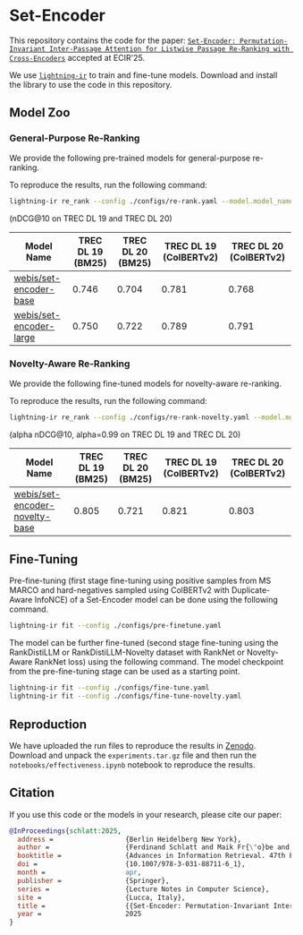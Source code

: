 # Set-Encoder

This repository contains the code for the paper: [`Set-Encoder: Permutation-Invariant Inter-Passage Attention for Listwise Passage Re-Ranking with Cross-Encoders`](https://webis.de/publications.html#schlatt_2025b) accepted at ECIR'25.

We use [`lightning-ir`](https://github.com/webis-de/lightning-ir) to train and fine-tune models. Download and install the library to use the code in this repository.

## Model Zoo

### General-Purpose Re-Ranking

We provide the following pre-trained models for general-purpose re-ranking.

To reproduce the results, run the following command:

```bash
lightning-ir re_rank --config ./configs/re-rank.yaml --model.model_name_or_path <MODEL_NAME>
```

(nDCG@10 on TREC DL 19 and TREC DL 20)

| Model Name                                                                               | TREC DL 19 (BM25) | TREC DL 20 (BM25) | TREC DL 19 (ColBERTv2) | TREC DL 20 (ColBERTv2) |
| ---------------------------------------------------------------------------------------- | ----------------- | ----------------- | ---------------------- | ---------------------- |
| [webis/set-encoder-base](https://huggingface.co/webis/set-encoder-base)                  | 0.746             | 0.704             | 0.781                  | 0.768                  |
| [webis/set-encoder-large](https://huggingface.co/webis/set-encoder-large)                | 0.750             | 0.722             | 0.789                  | 0.791                  |


### Novelty-Aware Re-Ranking

We provide the following fine-tuned models for novelty-aware re-ranking.

To reproduce the results, run the following command:

```bash
lightning-ir re_rank --config ./configs/re-rank-novelty.yaml --model.model_name_or_path <MODEL_NAME>
```

(alpha nDCG@10, alpha=0.99 on TREC DL 19 and TREC DL 20)

| Model Name                                                                               | TREC DL 19 (BM25) | TREC DL 20 (BM25) | TREC DL 19 (ColBERTv2) | TREC DL 20 (ColBERTv2) |
| ---------------------------------------------------------------------------------------- | ----------------- | ----------------- | ---------------------- | ---------------------- |
| [webis/set-encoder-novelty-base](https://huggingface.co/webis/set-encoder-novelty-base)  | 0.805             | 0.721             | 0.821                  | 0.803                  |

## Fine-Tuning

Pre-fine-tuning (first stage fine-tuning using positive samples from MS MARCO and hard-negatives sampled using ColBERTv2 with Duplicate-Aware InfoNCE) of a Set-Encoder model can be done using the following command.

```bash
lightning-ir fit --config ./configs/pre-finetune.yaml
```

The model can be further fine-tuned (second stage fine-tuning using the RankDistiLLM or RankDistiLLM-Novelty dataset with RankNet or Novelty-Aware RankNet loss) using the following command. The model checkpoint from the pre-fine-tuning stage can be used as a starting point.

```bash
lightning-ir fit --config ./configs/fine-tune.yaml
lightning-ir fit --config ./configs/fine-tune-novelty.yaml
```

## Reproduction

We have uploaded the run files to reproduce the results in [Zenodo](https://zenodo.org/records/15148723). Download and unpack the `experiments.tar.gz` file and then run the `notebooks/effectiveness.ipynb` notebook to reproduce the results.

## Citation

If you use this code or the models in your research, please cite our paper:

```bibtex
@InProceedings{schlatt:2025,
  address =                  {Berlin Heidelberg New York},
  author =                   {Ferdinand Schlatt and Maik Fr{\"o}be and Harrisen Scells and Shengyao Zhuang and Bevan Koopman and Guido Zuccon and Benno Stein and Martin Potthast and Matthias Hagen},
  booktitle =                {Advances in Information Retrieval. 47th European Conference on IR Research (ECIR 2025)},
  doi =                      {10.1007/978-3-031-88711-6_1},
  month =                    apr,
  publisher =                {Springer},
  series =                   {Lecture Notes in Computer Science},
  site =                     {Lucca, Italy},
  title =                    {{Set-Encoder: Permutation-Invariant Inter-Passage Attention for Listwise Passage Re-Ranking with Cross-Encoders}},
  year =                     2025
}
